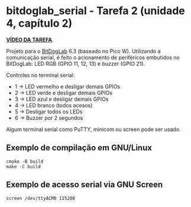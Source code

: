 # bitdoglab_serial - Tarefa 2 (unidade 4, capítulo 2)

**[VÍDEO DA TAREFA](https://www.youtube.com/watch?v=82D6gPb8KjQ)**.

Projeto para o [BitDogLab](https://github.com/BitDogLab/BitDogLab) 6.3
(baseado no Pico W). Utilizando a comunicação serial, é feito o acionamento
de periféricos embutidos no BitDogLab: LED RGB (GPIO 11, 12, 13) e buzzer
(GPIO 21).

Controles no terminal serial:
  * 1 &rarr; LED vermelho e desligar demais GPIOs
  * 2 &rarr; LED verde e desligar demais GPIOs
  * 3 &rarr; LED azul e desligar demais GPIOs
  * 4 &rarr; LED branco (todos acesos)
  * 5 &rarr; Desligar todos os LEDs
  * 6 &rarr; Buzzer por 2 segundos

Algum terminal serial como PuTTY, minicom ou screen pode ser usado.

## Exemplo de compilação em GNU/Linux

```
cmake -B build
make -C build
```

## Exemplo de acesso serial via GNU Screen

```
screen /dev/ttyACM0 115200
```

<!-- vim: set spelllang=pt_br: -->
